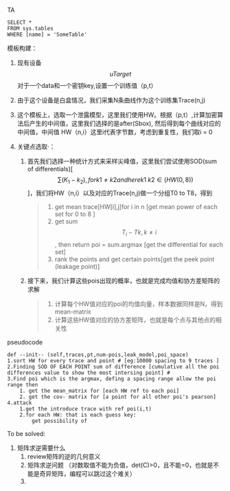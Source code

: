 TA 

 ```tsql
 SELECT *
 FROM sys.tables
 WHERE [name] = 'SomeTable'
 ```

模板构建：

1. 现有设备$$uTarget$$  对于一个data和一个密钥key,设置一个训练值（p,t）

2. 由于这个设备是白盒情况，我们采集N条曲线作为这个训练集Trace(n,j)

3. 这个模板上，选取一个泄露模型，这里我们使用HW。根据（p,t）,计算加密算法后产生的中间值，这里我们选择的是after(Sbox), 然后得到每个曲线对应的中间值，中间值 HW（n,i）这里i代表字节数，考虑到重复性，我们取i = 0

4. 关键点选取·：

   1. 首先我们选择一种统计方式来采样尖峰值，这里我们尝试使用SOD(sum of differentials)[$$\sum(K_1-k_2),for k1\neq k2 and here k1\ k2 \in (HW(0,8))$$
]，我们将HW（n,i）以及对应的Trace(n,j)做一个分组T0 to T8，得到

      > 1. get mean trace[HW[i],j]for i in n [get mean power of each set for 0 to 8 ]
      > 2.  get sum $$T_i -Tk,k\neq i$$, then return poi = sum.argmax [get the differential for each set]
      > 3. rank the points and get certain points[get the peek point (leakage point)]

   2. 接下来，我们计算这些pois出现的概率，也就是完成均值和协方差矩阵的求解

      > 1. 计算每个HW值对应的poi的均值向量，样本数据同样是N，得到mean-matrix
      > 2. 计算这些HW值对应的协方差矩阵，也就是每个点与其他点的相关性

pseudocode

```pseudocode
def --init-- (self,traces,pt,num-pois,leak_model,poi_space)
1.sort HW for every trace and point # [eg:10000 spacing to 9 traces ]
2.Finding SOD OF EACH POINT sum of difference [cumulative all the poi differences value to show the most intersing point] #
3.Find poi which is the argmax, defing a spacing range allow the poi range then
	1. get the mean_matrix for [each HW ref to each poi] 
	2. get the cov- matrix for [a point for all other poi's pearson] 
4.attack
	1.get the introduce trace with ref poi(i,t)
	2.for each HW: that is each guess key:
		get possibility of  
```

To be solved:

1. 矩阵求逆需要什么
   1. review矩阵的逆的几何意义
   2. 矩阵求逆问题 （对数取值不能为负值，det(C)>0，且不能=0，也就是不能是奇异矩阵，编程可以跳过这个难关）
   3. 



